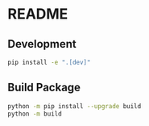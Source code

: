 # README

## Development

```bash
pip install -e ".[dev]"
```

## Build Package

```sh
python -m pip install --upgrade build
python -m build
```
